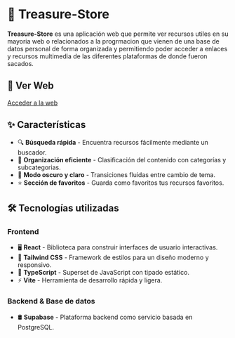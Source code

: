 # 🌟 Treasure-Store

**Treasure-Store** es una aplicación web que permite ver recursos utiles en su mayoria web o relacionados a la progrmacion que vienen de una base de datos personal de forma organizada y permitiendo poder  acceder a enlaces y recursos multimedia de las diferentes plataformas de donde fueron sacados.

## 🔗 Ver Web  
[Acceder a la web](https://treasure-store.netlify.app)

## ✨ Características  

- 🔍 **Búsqueda rápida** - Encuentra recursos fácilmente mediante un buscador.  
- 📂 **Organización eficiente** - Clasificación del contenido con categorías y subcategorias.  
- 🎨 **Modo oscuro y claro** - Transiciones fluidas entre cambio de tema.  
- ⭐ **Sección de favoritos** - Guarda como favoritos tus recursos favoritos.  

## 🛠️ Tecnologías utilizadas  

### Frontend  
- 🖥️ **React** - Biblioteca para construir interfaces de usuario interactivas.  
- 💙 **Tailwind CSS** - Framework de estilos para un diseño moderno y responsivo.  
- 📜 **TypeScript** - Superset de JavaScript con tipado estático.  
- ⚡ **Vite** - Herramienta de desarrollo rápida y ligera.  

### Backend & Base de datos  
- 🛢️ **Supabase** - Plataforma backend como servicio basada en PostgreSQL.  

